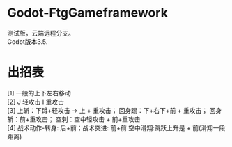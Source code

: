# Godot-FtgGameframework
测试版，云端远程分支。  
Godot版本3.5.  
# 出招表
[1] 一般的上下左右移动  
[2] J 轻攻击 I 重攻击  
[3] 上斩：下蹲+轻攻击 -> 上 + 重攻击； 
回身踢：下+右下+前 + 重攻击；
回身斩：前+重攻击；
空刺：空中轻攻击 + 前+重攻击  
[4] 战术动作-转身: 后+前；战术突进: 前+前
空中滑翔:跳跃上升是 + 前(滑翔一段距离)

